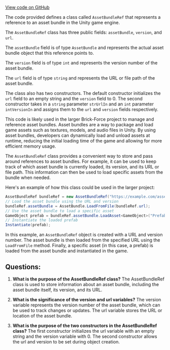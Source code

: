[View code on GitHub](https://github.com/TieHaxJan/Brick-Force/Assembly-CSharp\AssetBundleRef.cs)

The code provided defines a class called `AssetBundleRef` that represents a reference to an asset bundle in the Unity game engine. 

The `AssetBundleRef` class has three public fields: `assetBundle`, `version`, and `url`. 

The `assetBundle` field is of type `AssetBundle` and represents the actual asset bundle object that this reference points to. 

The `version` field is of type `int` and represents the version number of the asset bundle. 

The `url` field is of type `string` and represents the URL or file path of the asset bundle.

The class also has two constructors. The default constructor initializes the `url` field to an empty string and the `version` field to 0. The second constructor takes in a `string` parameter `strUrlIn` and an `int` parameter `intVersionIn` and assigns them to the `url` and `version` fields respectively.

This code is likely used in the larger Brick-Force project to manage and reference asset bundles. Asset bundles are a way to package and load game assets such as textures, models, and audio files in Unity. By using asset bundles, developers can dynamically load and unload assets at runtime, reducing the initial loading time of the game and allowing for more efficient memory usage.

The `AssetBundleRef` class provides a convenient way to store and pass around references to asset bundles. For example, it can be used to keep track of which asset bundle is currently loaded, its version, and its URL or file path. This information can then be used to load specific assets from the bundle when needed.

Here's an example of how this class could be used in the larger project:

```csharp
AssetBundleRef bundleRef = new AssetBundleRef("https://example.com/assets.bundle", 1);
// Load the asset bundle using the URL and version
bundleRef.assetBundle = AssetBundle.LoadFromFile(bundleRef.url);
// Use the asset bundle to load a specific asset
GameObject prefab = bundleRef.assetBundle.LoadAsset<GameObject>("PrefabName");
// Instantiate the loaded prefab
Instantiate(prefab);
```

In this example, an `AssetBundleRef` object is created with a URL and version number. The asset bundle is then loaded from the specified URL using the `LoadFromFile` method. Finally, a specific asset (in this case, a prefab) is loaded from the asset bundle and instantiated in the game.
## Questions: 
 1. **What is the purpose of the AssetBundleRef class?**
The AssetBundleRef class is used to store information about an asset bundle, including the asset bundle itself, its version, and its URL.

2. **What is the significance of the version and url variables?**
The version variable represents the version number of the asset bundle, which can be used to track changes or updates. The url variable stores the URL or location of the asset bundle.

3. **What is the purpose of the two constructors in the AssetBundleRef class?**
The first constructor initializes the url variable with an empty string and the version variable with 0. The second constructor allows the url and version to be set during object creation.